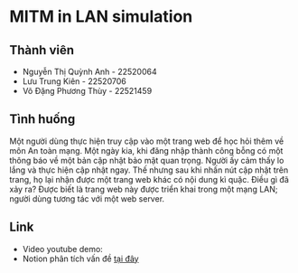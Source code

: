 # MITM in LAN simulation
## Thành viên
- Nguyễn Thị Quỳnh Anh - 22520064
- Lưu Trung Kiên - 22520706
- Võ Đặng Phương Thùy - 22521459
## Tình huống
Một người dùng thực hiện truy cập vào một trang web để học hỏi thêm về môn An toàn mạng. Một ngày kia, khi đăng nhập thành công bỗng có một thông báo về một bản cập nhật bảo mật quan trọng. Người ấy cảm thấy lo lắng và thực hiện cập nhật ngay. Thế nhưng sau khi nhấn nút cập nhật trên trang, họ lại nhận được một trang web khác có nội dung kì quặc. Điều gì đã xảy ra? Được biết là trang web này được triển khai trong một mạng LAN; người dùng tương tác với một web server.
## Link
- Video youtube demo:
- Notion phân tích vấn đề [tại đây](https://-vert-.notion.site/Lab-m-ph-ng-MITM-306fc414131f433e886321efc0c2b5c7)
